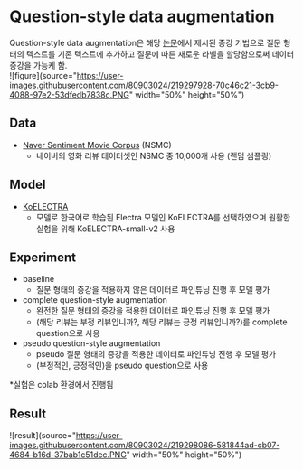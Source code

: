 # Question-style data augmentation
Question-style data augmentation은 해당 [논문](https://www.dbpia.co.kr/pdf/pdfView.do?nodeId=NODE11113862)에서 제시된 증강 기법으로 질문 형태의 텍스트를 기존 텍스트에 추가하고 질문에 따른 새로운 라벨을 할당함으로써 데이터 증강을 가능케 함.
<br>
![figure](source="https://user-images.githubusercontent.com/80903024/219297928-70c46c21-3cb9-4088-97e2-53dfedb7838c.PNG" width="50%" height="50%")

## Data
- [Naver Sentiment Movie Corpus](https://github.com/e9t/nsmc) (NSMC)
  - 네이버의 영화 리뷰 데이터셋인 NSMC 중 10,000개 사용 (랜덤 샘플링)

## Model
- [KoELECTRA](https://github.com/monologg/KoELECTRA)
  - 모델로 한국어로 학습된 Electra 모델인 KoELECTRA를 선택하였으며 원활한 실험을 위해 KoELECTRA-small-v2 사용

## Experiment
- baseline
  - 질문 형태의 증강을 적용하지 않은 데이터로 파인튜닝 진행 후 모델 평가
- complete question-style augmentation
  - 완전한 질문 형태의 증강을 적용한 데이터로 파인튜닝 진행 후 모델 평가
  - (해당 리뷰는 부정 리뷰입니까?, 해당 리뷰는 긍정 리뷰입니까?)를 complete question으로 사용
- pseudo question-style augmentation
  - pseudo 질문 형태의 증강을 적용한 데이터로 파인튜닝 진행 후 모델 평가
  - (부정적인, 긍정적인)을 pseudo question으로 사용

\*실험은 colab 환경에서 진행됨

## Result
![result](source="https://user-images.githubusercontent.com/80903024/219298086-581844ad-cb07-4684-b16d-37bab1c51dec.PNG" width="50%" height="50%")</center>
